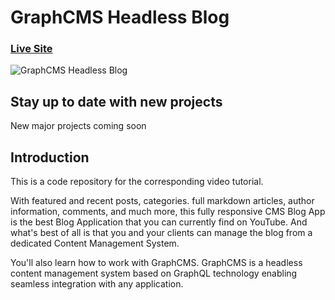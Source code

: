 # GraphCMS Headless Blog
### [Live Site](https://nextjs-plum-five-51.vercel.app/)

![GraphCMS Headless Blog](https://i.ibb.co/NmnJnKD/image.png)

## Stay up to date with new projects
New major projects coming soon

## Introduction
This is a code repository for the corresponding video tutorial. 

With featured and recent posts, categories. full markdown articles, author information, comments, and much more, this fully responsive CMS Blog App is the best Blog Application that you can currently find on YouTube. And what's best of all is that you and your clients can manage the blog from a dedicated Content Management System.

You'll also learn how to work with GraphCMS. GraphCMS is a headless content management system based on GraphQL technology enabling seamless integration with any application.
